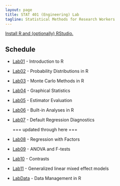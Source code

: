 ```yaml
---
layout: page
title: STAT 401 (Engineering) Lab
tagline: Statistical Methods for Research Workers
---
```


[Install R and (optionally) RStudio.](installation.html)

## Schedule

 - [Lab01](lab01/lab01.html) - Introduction to R
 - [Lab02](lab02/lab02.html) - Probability Distributions in R
 - [Lab03](lab03/lab03.html) - Monte Carlo Methods in R
 - [Lab04](lab04/lab04.html) - Graphical Statistics
 - [Lab05](lab05/lab05.html) - Estimator Evaluation
 - [Lab06](lab06/lab06.html) - Built-in Analyses in R
 - [Lab07](lab07/lab07.html) - Default Regression Diagnostics
 
   === updated through here ===
  
 - [Lab08](lab08/lab08.html) - Regression with Factors
 - [Lab09](lab09/lab09.html) - ANOVA and F-tests
 - [Lab10](lab10/lab10.html) - Contrasts
 - [Lab11](lab11/lab11.html) - Generalized linear mixed effect models
 - [LabData](labData/lab02.html) - Data Management in R
